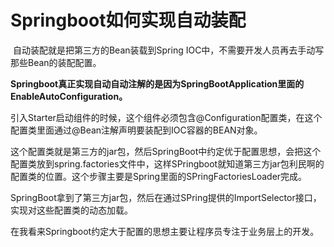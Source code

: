 # Springboot如何实现自动装配

​	自动装配就是把第三方的Bean装载到Spring IOC中，不需要开发人员再去手动写那些Bean的装配配置。

​	**Springboot真正实现自动自动注解的是因为SpringBootApplication里面的EnableAutoConfiguration。**

​		引入Starter启动组件的时候，这个组件必须包含@Configuration配置类，在这个配置类里面通过@Bean注解声明要装配到IOC容器的BEAN对象。

​		这个配置类就是第三方的jar包，然后SpringBoot中约定优于配置思想，会把这个配置类放到spring.factories文件中，这样SPringboot就知道第三方jar包利民啊的配置类的位置。这个步骤主要是Spring里面的SPringFactoriesLoader完成。

​		SpringBoot拿到了第三方jar包，然后在通过SPring提供的ImportSelector接口，实现对这些配置类的动态加载。

​	在我看来Springboot约定大于配置的思想主要让程序员专注于业务层上的开发。

